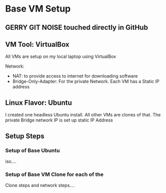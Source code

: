 # Base VM Setup

## GERRY GIT NOISE touched directly in GitHub

## VM Tool: VirtualBox

All VMs are setup on my local laptop using VirtualBox

Network:
* NAT: to provide access to internet for downloading software
* Bridge-Only-Adapter: For the private Network.  Each VM has a Static IP address

## Linux Flavor: Ubuntu

I created one headless Ubuntu install.  All other VMs are clones of that.   The private Bridge network IP is set up static IP Address


## Setup Steps

### Setup of Base Ubuntu 

iso....

### Setup of Base VM Clone for each of the 

Clone steps and network steps....
